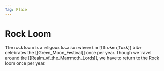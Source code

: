 ```yaml
---
Tag: Place
---
```

# Rock Loom
The rock loom is a religous location where the [[Broken_Tusk]] tribe celebrates the [[Green_Moon_Festival]] once per year. Though we travel around the [[Realm_of_the_Mammoth_Lords]], we have to return to the Rock loom once per year. 